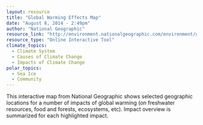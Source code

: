 ```yaml
---
layout: resource
title: "Global Warming Effects Map"
date: "August 8, 2014 - 2:49pm"
author: "National Geographic"
resource_link: "http://environment.nationalgeographic.com/environment/global-warming/gw-impacts-..."
resource_type: "Online Interactive Tool"
climate_topics:
  - Climate System
  - Causes of Climate Change
  - Impacts of Climate Change
polar_topics:
  - Sea Ice
  - Community
---
```


This interactive map from National Geographic shows selected geographic locations for a number of impacts of global warming (on freshwater resources, food and forests, ecosystems, etc). Impact overview is summarized for each highlighted impact.